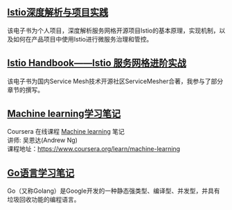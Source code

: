 ## [Istio深度解析与项目实践](https://zhaohuabing.com/istio-practice) 

该电子书为个人项目，深度解析服务网格开源项目Istio的基本原理，实现机制，以及如何在产品项目中使用Istio进行微服务治理和管控。


## [Istio Handbook——Istio 服务网格进阶实战](http://www.servicemesher.com/istio-handbook/) 

该电子书为国内Service Mesh技术开源社区ServiceMesher合著，我参与了部分章节的撰写。


## [Machine learning学习笔记](https://zhaohuabing.com/machine-learning) 

Coursera 在线课程 [Machine learning]( https://www.coursera.org/learn/machine-learning) 笔记<BR>
讲师: 吴恩达(Andrew Ng) <BR>
课程地址：https://www.coursera.org/learn/machine-learning<BR>

## [Go语言学习笔记](https://zhaohuabing.com/learning-golang/) 

Go（又称Golang）是Google开发的一种静态强类型、编译型、并发型，并具有垃圾回收功能的编程语言。
